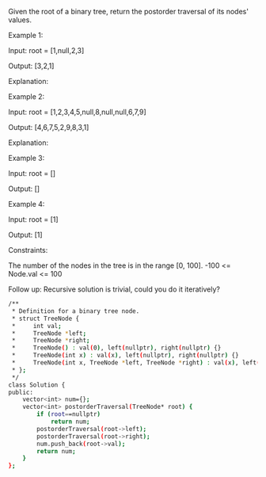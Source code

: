  
Given the root of a binary tree, return the postorder traversal of its nodes' values.

 

Example 1:

Input: root = [1,null,2,3]

Output: [3,2,1]

Explanation:



Example 2:

Input: root = [1,2,3,4,5,null,8,null,null,6,7,9]

Output: [4,6,7,5,2,9,8,3,1]

Explanation:



Example 3:

Input: root = []

Output: []

Example 4:

Input: root = [1]

Output: [1]

 

Constraints:

The number of the nodes in the tree is in the range [0, 100].
-100 <= Node.val <= 100
 

Follow up: Recursive solution is trivial, could you do it iteratively?

```bash
/**
 * Definition for a binary tree node.
 * struct TreeNode {
 *     int val;
 *     TreeNode *left;
 *     TreeNode *right;
 *     TreeNode() : val(0), left(nullptr), right(nullptr) {}
 *     TreeNode(int x) : val(x), left(nullptr), right(nullptr) {}
 *     TreeNode(int x, TreeNode *left, TreeNode *right) : val(x), left(left), right(right) {}
 * };
 */
class Solution {
public:
    vector<int> num={};
    vector<int> postorderTraversal(TreeNode* root) {
        if (root==nullptr)
            return num;
        postorderTraversal(root->left);
        postorderTraversal(root->right);
        num.push_back(root->val);
        return num;
    }
};
